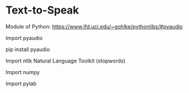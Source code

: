 # Text-to-Speak

Module of Python:
https://www.lfd.uci.edu/~gohlke/pythonlibs/#pyaudio

Import pyaudio


pip install pyaudio




Import nltk   Natural Language Toolkit   (stopwords)

Import numpy  

Import pylab
